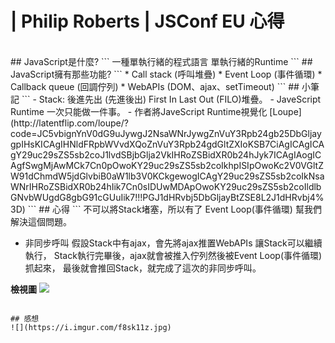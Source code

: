 # | Philip Roberts | JSConf EU 心得
<br>
## JavaScript是什麼?
```
一種單執行緒的程式語言 單執行緒的Runtime
```
## JavaScript擁有那些功能?
```
* Call stack        (呼叫堆疊)
* Event Loop        (事件循環)
* Callback queue    (回調佇列)
* WebAPIs           (DOM、ajax、setTimeout)
```
## 小筆記
```
- Stack: 後進先出 (先進後出) First In Last Out (FILO)堆疊。
- JaveScript Runtime 一次只能做一件事。
- 作者將JaveScript Runtime視覺化
[Loupe](http://latentflip.com/loupe/?code=JC5vbignYnV0dG9uJywgJ2NsaWNrJywgZnVuY3Rpb24gb25DbGljaygpIHsKICAgIHNldFRpbWVvdXQoZnVuY3Rpb24gdGltZXIoKSB7CiAgICAgICAgY29uc29sZS5sb2coJ1lvdSBjbGlja2VkIHRoZSBidXR0b24hJyk7ICAgIAogICAgfSwgMjAwMCk7Cn0pOwoKY29uc29sZS5sb2coIkhpISIpOwoKc2V0VGltZW91dChmdW5jdGlvbiB0aW1lb3V0KCkgewogICAgY29uc29sZS5sb2coIkNsaWNrIHRoZSBidXR0b24hIik7Cn0sIDUwMDApOwoKY29uc29sZS5sb2coIldlbGNvbWUgdG8gbG91cGUuIik7!!!PGJ1dHRvbj5DbGljayBtZSE8L2J1dHRvbj4%3D)
```
## 心得
```
不可以將Stack堵塞，所以有了 Event Loop(事件循環) 幫我們解決這個問題。

- 非同步呼叫
假設Stack中有ajax，會先將ajax推置WebAPIs 讓Stack可以繼續執行，
Stack執行完畢後，ajax就會被推入佇列然後被Event Loop(事件循環)抓起來，
最後就會推回Stack，就完成了這次的非同步呼叫。

**檢視圖**
![](https://i.imgur.com/CDkxhLn.png)

```

## 感想
![](https://i.imgur.com/f8sk11z.jpg)
